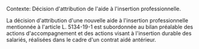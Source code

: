 Contexte: Décision d'attribution de l'aide à l'insertion professionnelle.

La décision d'attribution d'une nouvelle aide à l'insertion professionnelle mentionnée à l'article L. 5134-19-1 est subordonnée au bilan préalable des actions d'accompagnement et des actions visant à l'insertion durable des salariés, réalisées dans le cadre d'un contrat aidé antérieur.